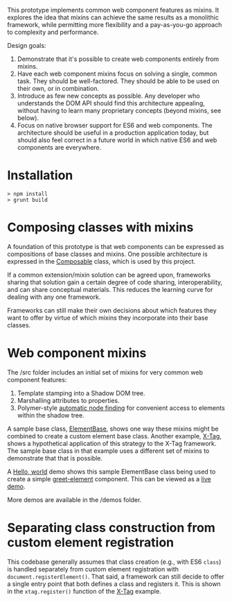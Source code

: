 This prototype implements common web component features as mixins. It
explores the idea that mixins can achieve the same results as a monolithic
framework, while permitting more flexibility and a pay-as-you-go approach to
complexity and performance.

Design goals:

1. Demonstrate that it's possible to create web components entirely from mixins.
2. Have each web component mixins focus on solving a single, common task. They
   should be well-factored. They should be able to be used on their own, or in
   combination.
3. Introduce as few new concepts as possible. Any developer who understands the
   DOM API should find this architecture appealing, without having to learn many
   proprietary concepts (beyond mixins, see below).
4. Focus on native browser support for ES6 and web components. The architecture
   should be useful in a production application today, but should also feel
   correct in a future world in which native ES6 and web components are
   everywhere.

# Installation

    > npm install
    > grunt build

# Composing classes with mixins

A foundation of this prototype is that web components can be expressed as
compositions of base classes and mixins. One possible architecture is
expressed in the [Composable](https://github.com/ComponentKitchen/Composable)
class, which is used by this project.

If a common extension/mixin solution can be agreed upon, frameworks sharing that
solution gain a certain degree of code sharing, interoperability, and can share
conceptual materials. This reduces the learning curve for dealing with any one
framework.

Frameworks can still make their own decisions about which features they want to
offer by virtue of which mixins they incorporate into their base classes.


# Web component mixins

The /src folder includes an initial set of mixins for very common web component
features:

1. Template stamping into a Shadow DOM tree.
2. Marshalling attributes to properties.
3. Polymer-style [automatic node finding](https://www.polymer-project.org/1.0/docs/devguide/local-dom.html#node-finding)
for convenient access to elements within the shadow tree.

A sample base class, [ElementBase](src/ElementBase.js), shows one way these
mixins might be combined to create a custom element base class. Another example,
[X-Tag](demos/X-Tag), shows a hypothetical application of this strategy to the
X-Tag framework. The sample base class in that example uses a different set of
mixins to demonstrate that that is possible.

A [Hello, world](demos/Hello%20World) demo shows this sample ElementBase class being used to
create a simple [greet-element](demos/Hello%20World/GreetElement.js) component. This can be
viewed as a [live demo](http://componentkitchen.github.io/element-base/demos/Hello%20World).

More demos are available in the /demos folder.


# Separating class construction from custom element registration

This codebase generally assumes that class creation (e.g., with ES6 `class`) is
handled separately from custom element registration with
`document.registerElement()`. That said, a framework can still decide to offer
a single entry point that both defines a class and registers it. This is shown
in the `xtag.register()` function of the [X-Tag](demos/X-Tag) example.
